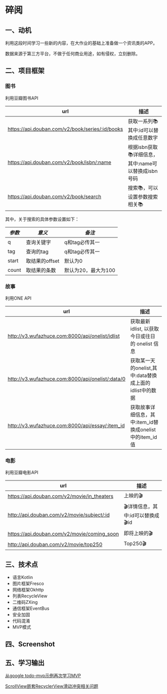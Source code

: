 # 碎阅

## 一、动机

利用这段时间学习一些新的内容，在大作业的基础上准备做一个资讯类的APP。

数据来源于第三方平台，不做于任何商业用途，如有侵权，立刻删除。

## 二、项目框架

### 图书

利用豆瓣图书API

| url                                      | 描述                                |
| ---------------------------------------- | --------------------------------- |
| https://api.douban.com/v2/book/series/:id/books | 获取一系列📚 其中:id可以替换成任意数字            |
| https://api.douban.com/v2/book/isbn/:name | 根据isbn获取📚详细信息，其中:name可以替换成isbn号码 |
| https://api.douban.com/v2/book/search    | 搜索📚，可以设置参数搜索相关📚                 |

其中，关于搜索的具体参数设置如下：

| *参数*  | *意义*       | *备注*         |
| ----- | ---------- | ------------ |
| q     | 查询关键字      | q和tag必传其一    |
| tag   | 查询的tag     | q和tag必传其一    |
| start | 取结果的offset | 默认为0         |
| count | 取结果的条数     | 默认为20，最大为100 |

### 故事

利用ONE API

| url                                      | 描述                                      |
| ---------------------------------------- | --------------------------------------- |
| http://v3.wufazhuce.com:8000/api/onelist/idlist | 获取最新 idlist, 以获取今日或往日的 onelist 信息       |
| http://v3.wufazhuce.com:8000/api/onelist/:data/0 | 获取某一天的onelist,其中:data替换成上面的idlist中的数据   |
| http://v3.wufazhuce.com:8000/api/essay/:item_id | 获取故事详细信息，其中:item_id替换成onelist中的item_id值 |

### 电影

利用豆瓣电影API

| url                                      | 描述                    |
| ---------------------------------------- | --------------------- |
| https://api.douban.com/v2/movie/in_theaters | 上映的🎬                 |
| http://api.douban.com/v2/movie/subject/:id | 🎬详情信息，其中:id可以替换成🎬id |
| https://api.douban.com/v2/movie/coming_soon | 即将上映的🎬               |
| http://api.douban.com/v2/movie/top250    | Top250🎬              |

## 三、技术点

- 语言Kotlin
- 图片框架Fresco
- 网络框架Okhttp
- 列表RecycleView
- 二维码ZXing
- 通信框架EventBus
- 安全加固
- 代码混淆
- MVP模式

## 四、Screenshot



## 五、学习输出

[从google todo-mvp示例再次学习MVP](https://juejin.im/post/5a9654f86fb9a0634a39450e)

[ScrollView嵌套RecyclerView滑动冲突相关问题](https://juejin.im/post/5aa8c2f1f265da237c689946)









